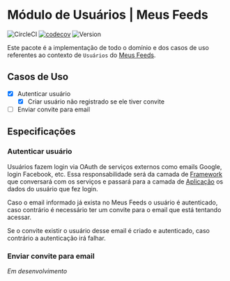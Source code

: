 # Módulo de Usuários | Meus Feeds


![CircleCI](https://img.shields.io/circleci/build/github/brunoviana/meusfeeds-usuarios/master)
[![codecov](https://codecov.io/gh/brunoviana/meusfeeds-usuarios/branch/master/graph/badge.svg)](https://codecov.io/gh/brunoviana/meusfeeds-usuarios)
![Version](https://img.shields.io/github/v/release/brunoviana/meusfeeds-usuarios)

Este pacote é a implementação de todo o domínio e dos casos de uso referentes ao contexto de `Usuários` do [Meus Feeds](https://github.com/brunoviana/meusfeeds-laravel).

## Casos de Uso

* [x] Autenticar usuário
  * [x] Criar usuário não registrado se ele tiver convite
* [ ] Enviar convite para email

## Especificações

### Autenticar usuário

Usuários fazem login via OAuth de serviços externos como emails Google, login Facebook, etc. Essa responsabilidade será da camada de [Framework](https://github.com/brunoviana/meusfeeds-laravel) que conversará com os serviços e passará para a camada de [Aplicação](/src/App) os dados do usuário que fez login.

Caso o email informado já exista no Meus Feeds o usuário é autenticado, caso contrário é necessário ter um convite para o email que está tentando acessar.

Se o convite existir o usuário desse email é criado e autenticado, caso contrário a autenticação irá falhar.

### Enviar convite para email

*Em desenvolvimento*

